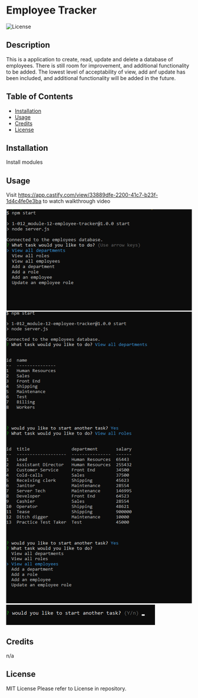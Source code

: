 # Employee Tracker 
![License](https://img.shields.io/badge/License-mit-blue)

## Description 

This is a application to create, read, update and delete a database of employees. There is still room for improvement, and additional functionality to be added.
The lowest level of acceptability of view, add anf update has been included, and additional functionality will be added in the future.
 
## Table of Contents
 
- [Installation](#installation)
- [Usage](#usage)
- [Credits](#credits)
- [License](#license)

##  Installation 

Install modules

## Usage 

Visit https://app.castify.com/view/33889dfe-2200-41c7-b23f-1d4c4fe0e3ba to watch walkthrough video

![start CLI screenshot](./assets/img/start-screenshot.png)
![Screen shot of different tables, and functions](./assets/img/functions-screenshot.png)
![Screen shot of ending or starting a new function](./assets/img/repeat-screenshot.png)

## Credits 

n/a 

## License 

MIT License 
Please refer to License in repository.  
 